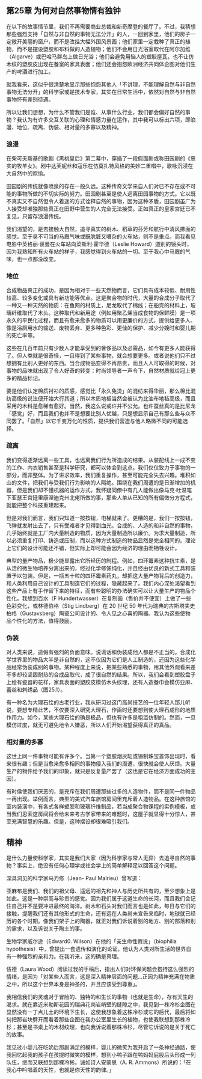 ## 第25章 为何对自然事物情有独钟

在以下的故事情节里，我们不再需要商业总裁和新奇摩登的餐厅了。不过，我猜想那些强烈支持「自然与非自然的事物无法分开」的人，一回到家里，他们的房子一定敞开美丽的窗户，而不是改挂大幅外国风景画；他们家里一定栽种了真正的植物，而不是摆设塑胶和布料做的人造植物；他们不会用日光浴室取代在阿尔加维（Algarve）或巴哈马群岛上做日光浴；他们会避免用恼人的塑胶屋瓦，也不让仿木纹的塑胶皮出现在餐室的家具表面；他们还会抱怨欧洲经济共同体企图对他们生产的啤酒进行加工。

就我看来，这似乎很清楚地显示那些抱怨其他人「不讲理，不能理解自然与非自然事物无法分开」的科学家或是技术专家，其实在日常生活中，依然对自然与非自然事物怀有差别待遇。

所以让我们想想，为什么不管我们是谁、从事什么行业，我们都会偏好自然的事物？我认为有许多交互关联的心理和情感力量在运作，其中我可以标出六项，即浪漫、地位、疏离、伪装、相对量的多寡以及精神。

### 浪漫

在柴可夫斯基的歌剧《黑桃皇后》第二幕中，穿插了一段假面剧或称田园剧的《忠实的牧羊女》。剧中达芙妮丝和寇乐在仿莫扎特风格的美妙二重唱中，歌咏沉浸在大自然中的欢愉。

田园剧的传统就像喷泉的存在一般久远。这种传奇文学来自人们对已不存在或不可能的事物所做的不切实际的努力。田园剧甚至是使人远离田园事物的方式。它以既不真实又不自然但令人着迷的方式诠释自然的事物，因为这种矛盾，田园剧虽广为人接受却唯独那些真正在田野中营生的人完全无法接受。正如真正的皇家宫廷已不复见，只留存浪漫传统。

我们渴望的，是去接触大自然，追寻真实的树木、稻草的芬芳和航行中清风拂面的感觉。至于臭不可当的马厩气味或既肮脏又嘈杂的火车站，则不是重点。而我看见电影中英格丽·褒曼在火车站向菜斯利·霍华德（Leslie Howard）道别的镜头时，因为我熟知所有火车站的样子，我感觉得到火车站的一切。至于我心中马厩的气味，也一点都没改变。

### 地位

合成物品真正的成功，是因为相对于一些天然物而言，它们具有成本较低、耐用性较高、较多变化或具有新功能等优点。这是聚合物的时代，大量的合成分子取代了一种又一种天然的物质：在鱼网的材质上，尼龙取代了棉线；在船壳的材料上，玻璃纤维取代了木头。这种取代和新用途（例如用聚乙烯当成食物的保鲜膜）是一项永久的平民化过程，而且有愈来愈多的物质可以用更廉价的方式，提供给更多人、像是浴厕用水的输送、废物丢弃、更多种色彩、更佳的保护、减少分娩时和婴儿期的死亡率等。

这些在几百年前只有少数人才能享受到的奢侈品以及必需品，如今有更多人能获得了。但人类就是很奇怪，一且得到了某些事物，就会想要更多。或者说他们只不过想拥有比别人更好的东西。当合成物品变得不再昂贵，而且人人可取得的时候，对事物的品味就出现了令人好奇的转变：时尚领导者一声令下，自然材质就给冠上更多的精品标记。

要是他们认定棉质衬衫的质感，感觉比「永久免烫」的混纺来得华丽，那么棉比混纺高级的说法便开始大行其道；所以木质地板当然会被认为比油布地毡高级，而且采用的木料是愈稀有愈好。当然，我这么说或许并不公允。也许蚕丝真的是比尼龙「感觉」好，而且我们也并不是想要比别人优越，只是想显示自己有那么些与众不同罢了。「自然」以它千变万化的性质，提供我们营造与他人略微不同的可能选择。

### 疏离

我们变得逐渐远离一些工具，也远离我们行为所造成的结果。从装配线上一成不变的工作、内衣销售甚至是科学研究，都可以体会到这点。我们仅仅致力于事物的一部分，而非整体。为了讲求效率，我们重复操作，甚至可能完全失去兴趣。堆积如山的文件，把我们与受我们行为影响的人隔绝。围绕在我们周遭的是日渐增加的机器，但是我们却不懂机器的运作方式。我怀疑同僚中有几人能做出像马克·吐温笔下亚瑟王宫廷里康涅迪克州北佬所做的事，那些人单从已知的所有偏微分方程式，就能把整个科技重建起来。

但是对我们而言，我们只知道一按按钮，电梯就来了。更糟的是，我们一按按钮，飞弹就发射出去了，只有受难者才见得到血光。合成的、人造的和非自然的事物，几乎始终就是工厂内大量制造的物质，因为大量制造所以廉价。为求大量制造，所以必须重复打印、铸造或压制，而以这种方式制造的物品显然是完全相同的。理论上它们的设计可能还不错，但实际上却可能会因为经济的理由而牺牲设计。

典型的量产物品，极少能显露出它所经历的制程。例如，四环霉素这种抗生素，是从活的微生物培养分离出来的，经过化学修饰纯化，并且经由优良的新式工具和装置予以包装。但是，一瓶五十粒的四环霉素药丸，却把这大量产物背后的创造力，和人类利用自己设计的工具制造它们的过程，隐藏起来了。我们内心深处渴望看到这些产品上有手作留下来的特征，而有些聪明的办法确实可以让大量生产的物品个性化。我想到百水（F Hundertwasser）在复制画（售价并不便宜）上做了一些色彩变化，或林德伯格（Stig Lindberg）在 20 世纪 50 年代为瑞典的古斯塔夫史柏格（Gustavsberg）陶瓷公司设计的、令人见之心喜的陶器。我认为这些使物品个性化的方法，值得鼓励。

### 伪装

对人类来说，造假有强烈的负面意味。说谎话和伪装成他人都是不正当的。合成化学世界里的物品大半是非自然的，这不仅因为它们是人工制造的，还因为这些化学品经常伪装成别的事物。某种程度上来说，把某些熟悉的事物，用其他外观看来差不多却较坚固耐热的合成品取代，成了很自然的结果。所以，我们会看到塑胶盘子上绘有瓷器的花样，家具表面的塑胶皮模仿木头纹理，还有人造餐巾会模仿亚麻、蕾丝和刺绣品（图25.1）。

有一种名为大理石绘的古老行业，我从研习过这门高尚技艺的一位年轻人那儿听说，要想专精此艺，不仅要深入研究大理石，作画时还要想到使大理石成形的地质作用力。如今，某些大理石绘的确是极品，但也有许多是粗滥仿制的。然而，一旦模仿过度，就无可避免地令人嫌恶，所以人们开始渴望获得真正的真品。

### 相对量的多寡

这世上同一件事物可能有许多个。当第一个塑胶烟灰缸或锡制珠宝首饰出现时，看来很有趣；但是当愈来愈多相同的事物侵入我们的周遭，很快就会使人厌烦。大量生产的物件给予我们的印象，就只是反复量产罢了（这也是它在经济方面成功的主因）。

有时侯使我们厌恶的，是充斥在我们周遭那些过多的人造物件，而不是同一件物品一再出现。举例而言，典型的美式汽车旅馆房间里充斥着人造物品。在这种旅馆的室内装潢中，有各式各样塑胶和玻璃纤维制品，若当成聚合物课程的实例模板，或当我们思索这房间将会给未来考古学家带来的难题时，这屋子就显得十分惊人，甚至充满智慧的乐趣。但是，这种摆设却很难吸引我们。

## 精神

是什么力量使科学家，其实是我们大家（因为科学家与常人无异）去追寻自然的事物？事实上，绝没有任何心理学或社会学上的简单解释足以回答这个问题。

深具洞见的科学家马力修（Jean- Paul Malrieu）曾写道：

亚麻布是我们、我们的祖父母、遥远的祖先和神人与历史所共有的，至少想象上是如此。这是一种崇高与珍贵的感觉。因为我们属于这道生命的长河，而且我们会记住自己并不是要冲进最终的海洋。树木和石头对我们而言也是如此，每日与它们的接触，提醒我们还有其他形式的生命，还有远在人类尚未宣告来临时，地球就已经历的各个时期。像我们架子上的陶器，就正对我们诉说着别的地方、别的部落和别的需求，以及诉说关于陶土的事。

生物学家威尔逊（Edward0. Wilson）在他的「亲生命性假说」（biophilia hypothesis）中，曾提出一套遗传和演化的论证，他认为人类对所生活的世界自有一种强烈的亲和力。在我听来，这的确是真理。

伍德（Laura Wood）阅读过我的手稿后，指出人们对环保问题会抱持这么强烈的情绪，是因为「对某些人而言，这是深入精神层面的问题…正因为精神充满在物质之中，所以这个世界本身是神圣的，并且应该受到尊重」。

我相信我们的灵魂对于冒险的、独特的和生长的事物（也就是生命），存有天生的渴求。就在靠近米勒斯花园的瑞典花岗岩峭壁的缝隙之中，我见到一株冷杉企图在显然没有一丁点儿土的环境下生长，这使我想象着这株冷杉或它的后代，最后将如何把那岩块劈开而看着那些企图在我办公室里生长的植物，也使我联想到那株冷杉；甚至是书桌上的木材纹理，也向我诉说着那株冷杉，尽管它诉说的是关于死亡的故事。

我见过小婴儿在吃奶后那副满足的模样，婴儿的微笑为我开启了一条神经通路，使我回忆起我的孩子在孩提时微笑的模样，想到小鸭子跟在鸭妈妈屁股后头形成一列队伍，继而又联想到那棵冷彬。诚如诗人安蒙思（A. R. Ammons）所说的：「在我心中吟唱着的天性，也就是你天性的韵律。」

